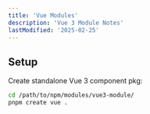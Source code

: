 ```yaml
---
title: 'Vue Modules'
description: 'Vue 3 Module Notes'
lastModified: '2025-02-25'
---
```


## Setup

Create standalone Vue 3 component pkg:

```bash
cd /path/to/npm/modules/vue3-module/
pnpm create vue .
```
